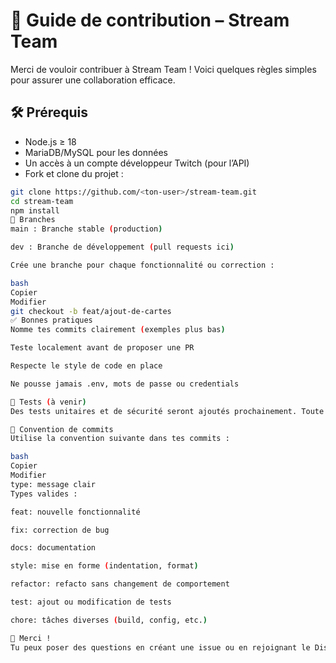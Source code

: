 # 🤝 Guide de contribution – Stream Team

Merci de vouloir contribuer à Stream Team ! Voici quelques règles simples pour assurer une collaboration efficace.

## 🛠 Prérequis

- Node.js ≥ 18
- MariaDB/MySQL pour les données
- Un accès à un compte développeur Twitch (pour l’API)
- Fork et clone du projet :

```bash
git clone https://github.com/<ton-user>/stream-team.git
cd stream-team
npm install
🚧 Branches
main : Branche stable (production)

dev : Branche de développement (pull requests ici)

Crée une branche pour chaque fonctionnalité ou correction :

bash
Copier
Modifier
git checkout -b feat/ajout-de-cartes
✅ Bonnes pratiques
Nomme tes commits clairement (exemples plus bas)

Teste localement avant de proposer une PR

Respecte le style de code en place

Ne pousse jamais .env, mots de passe ou credentials

🧪 Tests (à venir)
Des tests unitaires et de sécurité seront ajoutés prochainement. Toute contribution dans ce sens est bienvenue !

📝 Convention de commits
Utilise la convention suivante dans tes commits :

bash
Copier
Modifier
type: message clair
Types valides :

feat: nouvelle fonctionnalité

fix: correction de bug

docs: documentation

style: mise en forme (indentation, format)

refactor: refacto sans changement de comportement

test: ajout ou modification de tests

chore: tâches diverses (build, config, etc.)

🙌 Merci !
Tu peux poser des questions en créant une issue ou en rejoignant le Discord (bientôt disponible).
